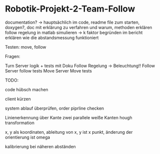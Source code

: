 # Robotik-Projekt-2-Team-Follow
documentation? -> hauptsächlich im code, readme file zum starten, doxygen?, doc mit erklärung zu verfahren und warum, methoden erklären
follow regelung in matlab simulieren -> k faktor begründen im bericht
erklären wie die abstandsmessung funktioniert

Testen: move, follow

 Fragen: 

Turn Server logik + tests mit Doku
Follow Regelung -> Beleuchtung!!
Follow Server
follow tests 
Move Server
Move tests



TODO:

code hübsch machen

client kürzen

system ablauf überprüfen, order piprline checken


Linienerkennung über Kante
zwei parallele weiße Kanten
hough transformation

x, y als koordinaten, ableitung von x, y ist x punkt, änderung der orientierung ist omega

kalibrierung bei näheren abständen
